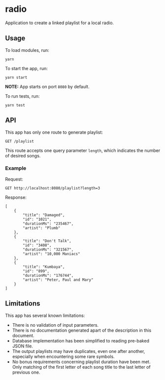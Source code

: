 # radio

Application to create a linked playlist for a local radio.

## Usage

To load modules, run:

`yarn`

To start the app, run:

`yarn start`

**NOTE:** App starts on port `8080` by default.

To run tests, run:

`yarn test`

## API

This app has only one route to generate playlist:

`GET /playlist`

This route accepts one query parameter `length`, which indicates the number of desired songs.

### Example

Request:

`GET http://localhost:8080/playlist?length=3`

Response:

```
[
    {
        "title": "Damaged",
        "id": "1021",
        "durationMs": "235467",
        "artist": "Plumb"
    },
    {
        "title": "Don't Talk",
        "id": "3408",
        "durationMs": "321567",
        "artist": "10,000 Maniacs"
    },
    {
        "title": "Kumbaya",
        "id": "899",
        "durationMs": "176744",
        "artist": "Peter, Paul and Mary"
    }
]
```

## Limitations

This app has several known limitations:

- There is no validation of input parameters.
- There is no documentation generated apart of the description in this document.
- Database implementation has been simplified to reading pre-baked JSON file.
- The output playlists may have duplicates, even one after another, especially when encountering some rare symbols.
- No bonus requirements concerning playlist duration have been met. Only matching of the first letter of each song title to the last letter of previous one.